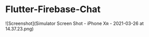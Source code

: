 # Flutter-Firebase-Chat

![Screenshot](Simulator Screen Shot - iPhone Xʀ - 2021-03-26 at 14.37.23.png)
